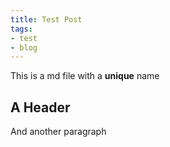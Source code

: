 ```yaml
---
title: Test Post
tags:
- test
- blog
---
```


This is a md file with a **unique** name

## A Header

And another paragraph